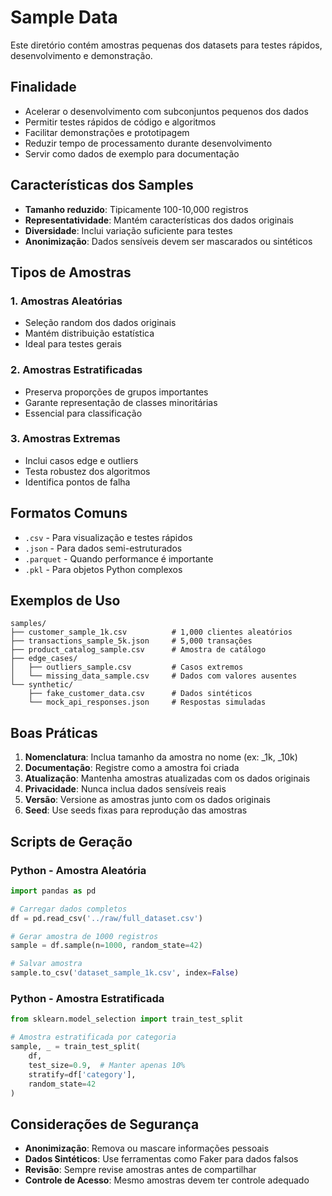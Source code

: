 # Sample Data

Este diretório contém amostras pequenas dos datasets para testes rápidos, desenvolvimento e demonstração.

## Finalidade

- Acelerar o desenvolvimento com subconjuntos pequenos dos dados
- Permitir testes rápidos de código e algoritmos
- Facilitar demonstrações e prototipagem
- Reduzir tempo de processamento durante desenvolvimento
- Servir como dados de exemplo para documentação

## Características dos Samples

- **Tamanho reduzido**: Tipicamente 100-10,000 registros
- **Representatividade**: Mantém características dos dados originais
- **Diversidade**: Inclui variação suficiente para testes
- **Anonimização**: Dados sensíveis devem ser mascarados ou sintéticos

## Tipos de Amostras

### 1. Amostras Aleatórias
- Seleção random dos dados originais
- Mantém distribuição estatística
- Ideal para testes gerais

### 2. Amostras Estratificadas
- Preserva proporções de grupos importantes
- Garante representação de classes minoritárias
- Essencial para classificação

### 3. Amostras Extremas
- Inclui casos edge e outliers
- Testa robustez dos algoritmos
- Identifica pontos de falha

## Formatos Comuns

- `.csv` - Para visualização e testes rápidos
- `.json` - Para dados semi-estruturados
- `.parquet` - Quando performance é importante
- `.pkl` - Para objetos Python complexos

## Exemplos de Uso

```
samples/
├── customer_sample_1k.csv          # 1,000 clientes aleatórios
├── transactions_sample_5k.json     # 5,000 transações
├── product_catalog_sample.csv      # Amostra de catálogo
├── edge_cases/
│   ├── outliers_sample.csv         # Casos extremos
│   └── missing_data_sample.csv     # Dados com valores ausentes
└── synthetic/
    ├── fake_customer_data.csv      # Dados sintéticos
    └── mock_api_responses.json     # Respostas simuladas
```

## Boas Práticas

1. **Nomenclatura**: Inclua tamanho da amostra no nome (ex: _1k, _10k)
2. **Documentação**: Registre como a amostra foi criada
3. **Atualização**: Mantenha amostras atualizadas com os dados originais
4. **Privacidade**: Nunca inclua dados sensíveis reais
5. **Versão**: Versione as amostras junto com os dados originais
6. **Seed**: Use seeds fixas para reprodução das amostras

## Scripts de Geração

### Python - Amostra Aleatória
```python
import pandas as pd

# Carregar dados completos
df = pd.read_csv('../raw/full_dataset.csv')

# Gerar amostra de 1000 registros
sample = df.sample(n=1000, random_state=42)

# Salvar amostra
sample.to_csv('dataset_sample_1k.csv', index=False)
```

### Python - Amostra Estratificada
```python
from sklearn.model_selection import train_test_split

# Amostra estratificada por categoria
sample, _ = train_test_split(
    df, 
    test_size=0.9,  # Manter apenas 10%
    stratify=df['category'],
    random_state=42
)
```

## Considerações de Segurança

- **Anonimização**: Remova ou mascare informações pessoais
- **Dados Sintéticos**: Use ferramentas como Faker para dados falsos
- **Revisão**: Sempre revise amostras antes de compartilhar
- **Controle de Acesso**: Mesmo amostras devem ter controle adequado
